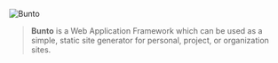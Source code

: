 ![Bunto](https://cloud.githubusercontent.com/assets/5073946/9288138/f4335fee-4337-11e5-9a28-068900097035.png)

> **Bunto** is a Web Application Framework which can be used as a simple, static site generator for personal, project, or organization sites. 
